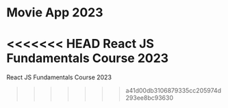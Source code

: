 # Movie App 2023
<<<<<<< HEAD
 React JS Fundamentals Course 2023
=======
 React JS Fundamentals Course 2023
>>>>>>> a41d00db3106879335cc205974d293ee8bc93630
